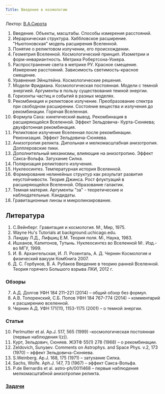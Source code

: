 ```yaml
---
Title: Введение в космологию
---
```


Лектор: [В.А.Сирота](%base_url%?people%2Ftutors%2Fsirota.va)

1. Введение. Объекты, масштабы. Способы измерения расстояний.
2. Иерархическая структура. Хаббловское расширение. "Ньютоновская" модель расширения Вселенной.
3. Понятие о реликтовом излучении, его происхождении.
4. Геометрия Вселенной. Космологический принцип. Изометрии и форм-инвариантность. Метрика Робертсона-Уокера.
5. Распространение света в метрике РУ. Красное смещение. Измерение расстояний. Зависимость светимость-красное смещение.
6. Уравнения Эйнштейна. Космологические решения.
7. Модели Фридмана. Космологическая постоянная. Модели с темной энергией. Аргументы в пользу существования темной энергии.
8. Горизонты частиц и событий в разных моделях.
9. Рекомбинация и реликтовое излучение. Преобразование спектра при свободном расширении. Состояние вещества и излучения до рекомбинации. Горячая Вселенная.
10. Формула Саха: кинетический вывод. Рекомбинация в расширяющейся Вселенной. Эффект Зельдовича- Курта-Сюняева; двухфотонная рекомбинация.
11. Реликтовое излучение Вселенная после рекомбинации. Реионизация. Эффект Зельдовича-Сюняева.
12. Анизотропия реликта. Дипольная и мелкомасштабная анизотропия. Допплеровские пики.
13. Дополнительный механизмы, влияющие на анизотропию. Эффект Сакса-Вольфа. Затухание Силка.
14. Поляризация реликтового излучения.
15. Нуклеосинтез. Температурная история Вселенной.
16. Формирование нелинейных структур как результат развития неустойчивости. Теория Джинса. Рост флуктуаций в расширяющейся Вселенной. Образование галактик.
17. Темная материя. Аргументы "за" - теоретические и наблюдательные. Кандидаты.
18. Гравитационные линзы и микролинзирование.   
 
## Литература

1. С.Вейнберг. Гравитация и космология. М:, Мир, 1975.
2. Wayne Hu's Tutorials at background.uchicago.edu.
3. Ландау Л.Д., Лифшиц Е.М. Теория поля. М:, Наука, 1983.
4. Ишханов, Капитонов, Тутынь. Нуклеосинтез во Вселенной M:. Изд.-во МГУ, 1999.
5. И. В. Архангельская, И. Л. Розенталь, А. Д. Чернин Космология и физический вакуум КомКнига 2007.
6. Д. С. Горбунов, В. А. Рубаков Введение в теорию ранней Вселенной. Теория горячего Большого взрыва ЛКИ, 2012 г.

### Обзоры

7. А.Д. Долгов УФН 184 211–221 (2014) – общий обзор без формул.
8. А.В. Топоренский, С.Б. Попов  УФН 184 767–774 (2014) – комментарий к расширению вселенной.
9. Чернин А.Д. УФН 171(11), 1153-1175 (2001) – о темной энергии.

### Статьи

10. Perlmutter et al. Ap.J. 517, 565 (1999) –космологическая постоянная (первые наблюдения l(z)).
11. Курт, Зельдович, Сюняев. ЖЭТФ 55(1) 278 (1968) – о рекомбинации.
12. Zeldovich, Sunyaev. Comments on Astrophys. and Space Phys. v.2, 173 (1970) – эффект Зельдовича-Сюняева.
13. S.Weinberg. Ap.J. 168, 175 (1971) – затухание Силка.
14. Sachs, Wolfe. Aph.J. 147, 73 (1967) – эффект Сакса-Вольфа.
15. P.de Bernardis et al. astro-ph/0011468 – первые наблюдения мелкомасштабной анизотропии реликта.

### [Задачи](downloads/cosmo.pdf)


